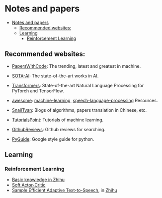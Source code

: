 # Notes and papers

- [Notes and papers](#notes-and-papers)
  - [Recommended websites:](#recommended-websites)
  - [Learning](#learning)
    - [Reinforcement Learning](#reinforcement-learning)

## Recommended websites:

- [PapersWithCode](https://paperswithcode.com): The trending, latest and greatest in machine.

- [SOTA-AI](https://www.stateoftheart.ai): The state-of-the-art works in AI.

- [Transformers](https://github.com/huggingface/transformers): State-of-the-art Natural Language Processing for PyTorch and TensorFlow.

- [awesome](https://github.com/sindresorhus/awesome): [machine-learning](https://github.com/josephmisiti/awesome-machine-learning#readme), [speech-language-processing](https://github.com/edobashira/speech-language-processing#readme) Resources.

- [SnailTyan](http://noahsnail.com/categories/): Blogs of algorithms, papers translation in Chinese, etc.

- [TutorialsPoint](https://www.tutorialspoint.com/machine_learning_tutorials.htm): Tutorials of machine learning.

- [GithubReviews](https://githubreviews.com/explore/machine-learning): Github reviews for searching.

- [PyGuide](https://google.github.io/styleguide/pyguide.html): Google style guide for python.

## Learning

### Reinforcement Learning

- [Basic knowledge in Zhihu](https://zhuanlan.zhihu.com/p/25319023)
- [Soft Actor-Critic](https://zhuanlan.zhihu.com/p/70360272)
- [Sample Efficient Adaptive Text-to-Speech](https://sample-efficient-adaptive-tts.github.io/demo/), in [Zhihu](https://zhuanlan.zhihu.com/p/45702794)
